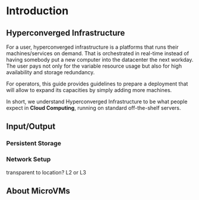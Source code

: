 # Introduction

## Hyperconverged Infrastructure

For a user, hyperconverged infrastructure is a platforms that runs
their machines/services on demand. That is orchestrated in real-time
instead of having somebody put a new computer into the datacenter the
next workday. The user pays not only for the variable resource usage
but also for high availability and storage redundancy.

For operators, this guide provides guidelines to prepare a deployment
that will allow to expand its capacities by simply adding more
machines.

In short, we understand Hyperconverged Infrastructure to be what
people expect in **Cloud Computing**, running on standard
off-the-shelf servers.


## Input/Output

### Persistent Storage

### Network Setup



transparent to location?
L2 or L3

## About MicroVMs
